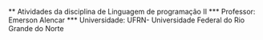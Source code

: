 ** Atividades da disciplina de Linguagem de programação II 
*** Professor:
Emerson Alencar
*** Universidade:
UFRN- Universidade Federal do Rio Grande do Norte
